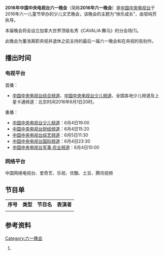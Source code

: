 **2016年中国中央电视台六一晚会**（简称**2016年六一晚会**）是[中国中央电视台](../Page/中国中央电视台.md "wikilink")于2016年六一儿童节举办的少儿文艺晚会，该晚会的主题为“快乐成长”，由邬纯芳执导。

本届晚会将会设立加拿大世界顶级名秀《CAVALIA·舞马》的分会场\[1\]。

此晚会为董浩离职央视并退休之前主持的最后一届六一晚会和在央视的告别作。

## 播出时间

### 电视平台

首播：

  - [中国中央电视台综合频道](../Page/中国中央电视台综合频道.md "wikilink")、[中国中央电视台少儿频道](../Page/中国中央电视台少儿频道.md "wikilink")、全国各地少儿频道及上星卡通频道：北京时间2016年6月1日20时。

重播：

  - [中国中央电视台少儿频道](../Page/中国中央电视台少儿频道.md "wikilink")：6月4日19:00
  - [中国中央电视台财经频道](../Page/中国中央电视台财经频道.md "wikilink")：6月4日15:20
  - [中国中央电视台综艺频道](../Page/中国中央电视台综艺频道.md "wikilink")：6月5日11:30
  - [中国中央电视台国际频道](../Page/中国中央电视台国际频道.md "wikilink")：6月4日23:30
  - [中国中央电视台军事·农业频道](../Page/中国中央电视台军事·农业频道.md "wikilink")：6月4日10:00

### 网络平台

中国网络电视台、爱奇艺、乐视、优酷、土豆、腾讯视频

## 节目单

|        |        |         |         |
| ------ | ------ | ------- | ------- |
| **序号** | **类型** | **节目名** | **表演者** |
|        |        |         |         |

## 参考资料

[Category:六一晚会](https://zh.wikipedia.org/wiki/Category:六一晚会 "wikilink")

1.